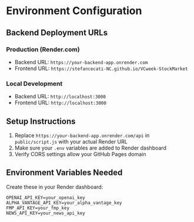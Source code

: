 # Environment Configuration

## Backend Deployment URLs

### Production (Render.com)
- Backend URL: `https://your-backend-app.onrender.com`
- Frontend URL: `https://stefancecati-NC.github.io/VCweek-StockMarket`

### Local Development
- Backend URL: `http://localhost:3000`
- Frontend URL: `http://localhost:3000`

## Setup Instructions

1. Replace `https://your-backend-app.onrender.com/api` in `public/script.js` with your actual Render URL
2. Make sure your `.env` variables are added to Render dashboard
3. Verify CORS settings allow your GitHub Pages domain

## Environment Variables Needed

Create these in your Render dashboard:
```
OPENAI_API_KEY=your_openai_key
ALPHA_VANTAGE_API_KEY=your_alpha_vantage_key
FMP_API_KEY=your_fmp_key
NEWS_API_KEY=your_news_api_key
```
